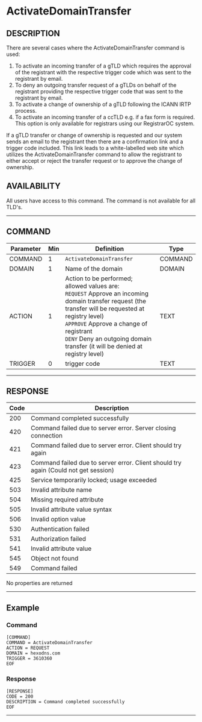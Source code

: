 # ActivateDomainTransfer

## DESCRIPTION
There are several cases where the ActivateDomainTransfer command is used:<br>
1. To activate an incoming transfer of a gTLD which requires the approval of the registrant with the respective trigger code which was sent to the registrant by email.
2. To deny an outgoing transfer request of a gTLDs on behalf of the registrant providing the respective trigger code that was sent to the registrant by email.
3. To activate a change of ownership of a gTLD following the ICANN IRTP process.
4. To activate an incoming transfer of a ccTLD e.g. if a fax form is required. This option is only available for registrars using our RegistrarOC system.

If a gTLD transfer or change of ownership is requested and our system sends an email to the registrant then there are a confirmation link and a trigger code included. This link leads to a white-labelled web site which utilizes the ActivateDomainTransfer command to allow the registrant to either accept or reject the transfer request or to approve the change of ownership.

## AVAILABILITY
All users have access to this command. The command is not available for all TLD's.

----
## COMMAND

Parameter | Min | Definition | Type
---- | ---- | ---- | ----
COMMAND | 1 | `ActivateDomainTransfer` | COMMAND
DOMAIN | 1 | Name of the domain | DOMAIN
ACTION | 1 | Action to be performed; allowed values are:<br>`REQUEST` Approve an incoming domain transfer request (the transfer will be requested at registry level)<br>`APPROVE` Approve a change of registrant<br>`DENY` Deny an outgoing domain transfer (it will be denied at registry level)  | TEXT
TRIGGER | 0 | trigger code | TEXT

----
## RESPONSE

Code | Description
---- | ----
200 | Command completed successfully
420 | Command failed due to server error. Server closing connection
421 | Command failed due to server error. Client should try again
423 | Command failed due to server error. Client should try again (Could not get session)
425 | Service temporarily locked; usage exceeded
503 | Invalid attribute name
504 | Missing required attribute
505 | Invalid attribute value syntax
506 | Invalid option value
530 | Authentication failed
531 | Authorization failed
541 | Invalid attribute value
545 | Object not found
549 | Command failed

No properties are returned

----
## Example

### Command

```
[COMMAND]
COMMAND = ActivateDomainTransfer
ACTION = REQUEST
DOMAIN = hexodns.com
TRIGGER = 3610360
EOF
```
### Response

```
[RESPONSE]
CODE = 200
DESCRIPTION = Command completed successfully
EOF
```

----
